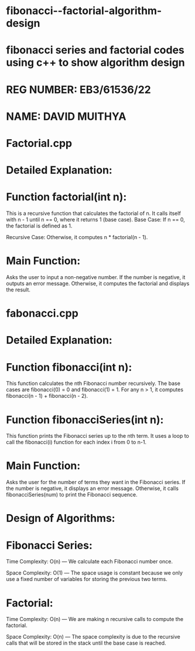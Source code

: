 # fibonacci--factorial-algorithm-design
# fibonacci series and factorial codes using c++ to show algorithm design
# REG NUMBER: EB3/61536/22
# NAME: DAVID MUITHYA

# Factorial.cpp

# Detailed Explanation:
# Function factorial(int n):
This is a recursive function that calculates the factorial of n.
It calls itself with n - 1 until n == 0, where it returns 1 (base case).
Base Case: If n == 0, the factorial is defined as 1.

Recursive Case: Otherwise, it computes n * factorial(n - 1).

# Main Function:

Asks the user to input a non-negative number.
If the number is negative, it outputs an error message.
Otherwise, it computes the factorial and displays the result.

# fabonacci.cpp
# Detailed Explanation:
# Function fibonacci(int n):

This function calculates the nth Fibonacci number recursively.
The base cases are fibonacci(0) = 0 and fibonacci(1) = 1.
For any n > 1, it computes fibonacci(n - 1) + fibonacci(n - 2).

# Function fibonacciSeries(int n):

This function prints the Fibonacci series up to the nth term.
It uses a loop to call the fibonacci(i) function for each index i from 0 to n-1.

# Main Function:

Asks the user for the number of terms they want in the Fibonacci series.
If the number is negative, it displays an error message.
Otherwise, it calls fibonacciSeries(num) to print the Fibonacci sequence.

# Design of Algorithms:

# Fibonacci Series:

Time Complexity: O(n) — We calculate each Fibonacci number once.

Space Complexity: O(1) — The space usage is constant because we only use a fixed number of variables for storing the previous two terms. 

# Factorial:

Time Complexity: O(n) — We are making n recursive calls to compute the factorial.

Space Complexity: O(n) — The space complexity is due to the recursive calls that will be stored in the stack until the base case is reached.
